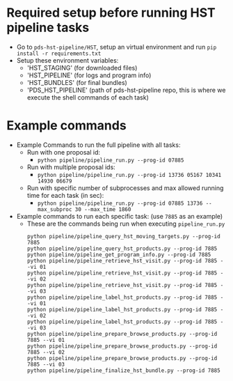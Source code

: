 #
# Required setup before running HST pipeline tasks
- Go to `pds-hst-pipeline/HST`, setup an virtual environment and run `pip install -r requirements.txt`
- Setup these environment variables:
    - 'HST_STAGING' (for downloaded files)
    - 'HST_PIPELINE' (for logs and program info)
    - 'HST_BUNDLES' (for final bundles)
    - 'PDS_HST_PIPELINE' (path of pds-hst-pipeline repo, this is where we execute the shell commands of each task)
#
# Example commands
- Example Commands to run the full pipeline with all tasks:
    - Run with one proposal id:
        - `python pipeline/pipeline_run.py --prog-id 07885`
    - Run with multiple proposal ids:
        - `python pipeline/pipeline_run.py --prog-id 13736 05167 10341 14930 06679`
    - Run with specific number of subprocesses and max allowed running time for each task (in sec):
        - `python pipeline/pipeline_run.py --prog-id 07885 13736 --max_subproc 30 --max_time 1860`
- Example commands to run each specific task: (use `7885` as an example)
    - These are the commands being run when executing `pipeline_run.py`
        ```
        python pipeline/pipeline_query_hst_moving_targets.py --prog-id 7885
        python pipeline/pipeline_query_hst_products.py --prog-id 7885
        python pipeline/pipeline_get_program_info.py --prog-id 7885
        python pipeline/pipeline_retrieve_hst_visit.py --prog-id 7885 --vi 01
        python pipeline/pipeline_retrieve_hst_visit.py --prog-id 7885 --vi 02
        python pipeline/pipeline_retrieve_hst_visit.py --prog-id 7885 --vi 03
        python pipeline/pipeline_label_hst_products.py --prog-id 7885 --vi 01
        python pipeline/pipeline_label_hst_products.py --prog-id 7885 --vi 02
        python pipeline/pipeline_label_hst_products.py --prog-id 7885 --vi 03
        python pipeline/pipeline_prepare_browse_products.py --prog-id 7885 --vi 01
        python pipeline/pipeline_prepare_browse_products.py --prog-id 7885 --vi 02
        python pipeline/pipeline_prepare_browse_products.py --prog-id 7885 --vi 03
        python pipeline/pipeline_finalize_hst_bundle.py --prog-id 7885
        ```